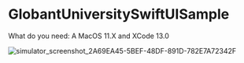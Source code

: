 # GlobantUniversitySwiftUISample

What do you need:
A MacOS 11.X and XCode 13.0

![simulator_screenshot_2A69EA45-5BEF-48DF-891D-782E7A72342F](https://user-images.githubusercontent.com/74671152/136449134-610bec9f-674f-4af6-97dd-34fa98046ca6.png)
